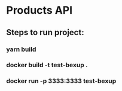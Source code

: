 # Products API

## Steps to run project:

### yarn build

### docker build -t test-bexup .

### docker run -p 3333:3333 test-bexup
